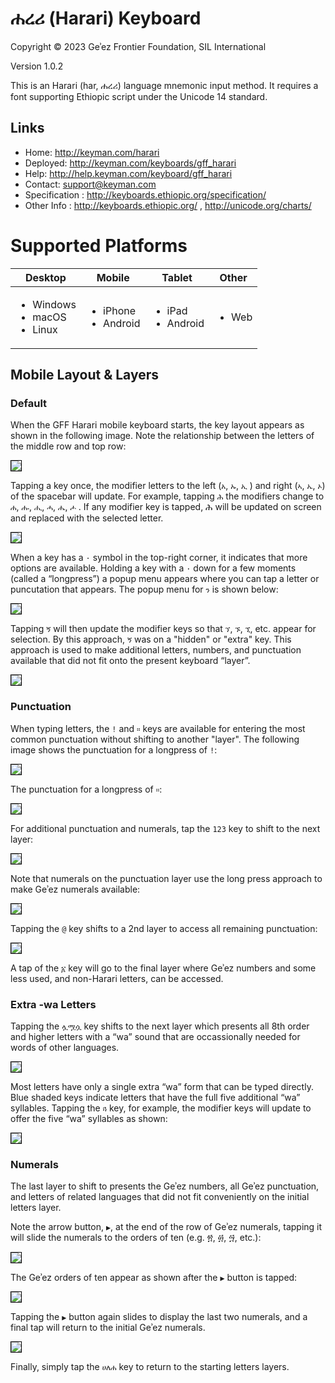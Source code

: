 # ሐረሪ (Harari) Keyboard

Copyright © 2023 Geʾez Frontier Foundation, SIL International

Version 1.0.2

This is an Harari (har, ሐረሪ) language mnemonic input method.  It requires a font supporting
Ethiopic script under the Unicode 14 standard.

## Links

 * Home:     <http://keyman.com/harari>
 * Deployed: <http://keyman.com/keyboards/gff_harari>
 * Help:     <http://help.keyman.com/keyboard/gff_harari>
 * Contact:  <support@keyman.com>
 * Specification :  http://keyboards.ethiopic.org/specification/
 * Other Info    :  http://keyboards.ethiopic.org/ , http://unicode.org/charts/

# Supported Platforms


 | Desktop | Mobile | Tablet | Other |
 |---------|--------|--------|-------|
 |<ul><li>Windows</li><li>macOS</li><li>Linux</li></ul>|<ul><li>iPhone</li><li>Android</li></ul>|<ul><li>iPad</li><li>Android</li></ul>|<ul><li>Web</li></ul>|



## Mobile Layout &amp; Layers

### Default

When the GFF Harari mobile keyboard starts, the key layout appears as shown in the following image.  Note the relationship between the letters of the middle row and top row:

<img src="source/help/images/gff_harari-default-1.jpeg" style="border: 1px solid black;"/>

Tapping a key once, the modifier letters to the left (`አ`, `ኡ`, `ኢ` ) and right  (`ኣ`, `ኤ`, `ኦ`) of the spacebar will update. For example, tapping `ሕ` the modifiers change to `ሐ`, `ሑ`, `ሒ`, `ሓ`, `ሔ`, `ሖ` .  If any modifier key is tapped, ሕ will be updated on screen and replaced with the selected letter.


<img src="source/help/images/gff_harari-default-2.jpeg" style="border: 1px solid black;"/>

When a key has a `·` symbol in the top-right corner, it indicates that more options are available. Holding a key with a `·` down for a few moments (called a “longpress”) a popup menu appears where you can tap a letter or puncutation that appears.  The popup menu for `ን` is shown below:

<img src="source/help/images/gff_harari-default-3.jpeg" style="border: 1px solid black;"/>

Tapping `ኝ` will then update the modifier keys so that `ኘ`, `ኙ`, `ኚ`, etc. appear for selection. By this approach, `ኝ` was on a "hidden" or "extra" key. This approach is used to make additional letters, numbers, and punctuation available that did not fit onto the present keyboard “layer”.

<img src="source/help/images/gff_harari-default-6.jpeg" style="border: 1px solid black;"/>

### Punctuation

When typing letters, the `!` and `።` keys are available for entering the most common punctuation without shifting to another "layer".  The following image shows the punctuation for a longpress of `!`:

<img src="source/help/images/gff_harari-default-4.jpeg" style="border: 1px solid black;"/>


The punctuation for a longpress of `።`:

<img src="source/help/images/gff_harari-default-5.jpeg" style="border: 1px solid black;"/>

For additional punctuation and numerals, tap the `123` key to shift to the next layer:

<img src="source/help/images/gff_harari-punctuation-1.jpeg" style="border: 1px solid black;"/>


Note that numerals on the punctuation layer use the long press approach to make Geʾez numerals available:

<img src="source/help/images/gff_harari-punctuation-2.jpeg" style="border: 1px solid black;"/>

Tapping the `@` key shifts to a 2nd layer to access all remaining punctuation:

<img src="source/help/images/gff_harari-punctuation-3.jpeg" style="border: 1px solid black;"/>

A tap of the `፩` key will go to the final layer where Geʾez numbers and some less used, and non-Harari letters, can be accessed.

### Extra -wa Letters

Tapping the `ሏሟሷ` key shifts to the next layer which presents all 8th order and higher letters with a “wa” sound that are occassionally needed for words of other languages.

<img src="source/help/images/gff_harari-labiovelar-1.jpeg" style="border: 1px solid black;"/>

Most letters have only a single extra “wa” form that can be typed directly.  Blue shaded keys indicate letters that have the full five additional “wa” syllables.  Tapping the `ጓ` key, for example, the modifier keys will update to offer the five “wa” syllables as shown:

<img src="source/help/images/gff_harari-labiovelar-2.jpeg" style="border: 1px solid black;"/>


### Numerals

The last layer to shift to presents the Geʾez numbers, all Geʾez punctuation, and letters of related languages that did not fit conveniently on the initial letters layer.

Note the arrow button, `▶`, at the end of the row of Geʾez numerals, tapping it will slide the numerals to the orders of ten (e.g. ፳, ፴, ፵, etc.):

<img src="source/help/images/gff_harari-extra-1.jpeg" style="border: 1px solid black;"/>

The Geʾez orders of ten appear as shown after the `▶` button is tapped:

<img src="source/help/images/gff_harari-extra-2.jpeg" style="border: 1px solid black;"/>

Tapping the `▶` button again slides to display the last two numerals, and a final tap will return to the initial Geʾez numerals.

<img src="source/help/images/gff_harari-extra-3.jpeg" style="border: 1px solid black;"/>

Finally, simply tap the `ሀለሐ` key to return to the starting letters layers.
